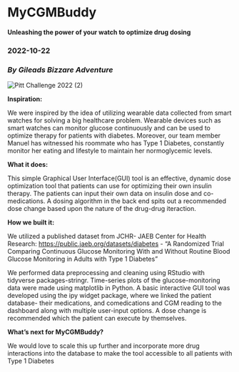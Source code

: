 # **MyCGMBuddy**
**Unleashing the power of your watch to optimize drug dosing**
### 2022-10-22
### *By Gileads Bizzare Adventure*


![Pitt Challenge 2022 (2)](https://user-images.githubusercontent.com/116460765/197359610-feddefd2-04c0-4903-a0bd-56cd8704fdd0.jpg)

**Inspiration:**

We were inspired by the idea of utilizing wearable data collected from smart watches for solving a big healthcare problem. Wearable devices such as smart watches can monitor glucose continuously and can be used to optimize therapy for patients with diabetes. Moreover, our team member Manuel has witnessed his roommate who has Type 1 Diabetes, constantly monitor her eating and lifestyle to maintain her normoglycemic levels.

**What it does:**

This simple Graphical User Interface(GUI) tool is an effective, dynamic dose optimization tool that patients can use for optimizing their own insulin therapy. The patients can input their own data on insulin dose and co-medications. A dosing algorithm in the back end spits out a recommended dose change based upon the nature of the drug-drug iteraction. 

**How we built it:**

We utilized a published dataset from JCHR- JAEB Center for Health Research: https://public.jaeb.org/datasets/diabetes - “A Randomized Trial Comparing Continuous Glucose Monitoring With and Without Routine Blood Glucose Monitoring in Adults with Type 1 Diabetes”

We performed data preprocessing and cleaning using RStudio with tidyverse packages-stringr. Time-series plots of the glucose-monitoring data were made using matplotlib in Python. A basic interactive GUI tool was developed using the ipy widget package, where we linked the patient database- their medications, and comedications and CGM reading to the dashboard along with multiple user-input options. A dose change is recommended which the patient can execute by themselves. 


**What’s next for MyCGMBuddy?**

We would love to scale this up further and incorporate more drug interactions into the database to make the tool accessible to all patients with Type 1 Diabetes
